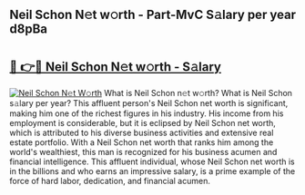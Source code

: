 ## Neil Schon N𝚎t w𝚘rth - Part-MvC S𝚊lary per year d8pBa

# <h2><a href="http://gc1hpud.nevu.top/?p=Neil+Schon">🔗 👉🔴 Neil Schon N𝚎t w𝚘rth - S𝚊lary</a></h2>

[![Neil Schon N𝚎t W𝚘rth](https://i.imgur.com/Oavwk0R.jpeg)](http://gc1hpud.nevu.top/?p=Neil+Schon)
What is Neil Schon n𝚎t w𝚘rth? What is Neil Schon s𝚊lary per year?
This affluent person's Neil Schon net worth is significant, making him one of the richest figures in his industry. His income from his employment is considerable, but it is eclipsed by Neil Schon net worth, which is attributed to his diverse business activities and extensive real estate portfolio. With a Neil Schon net worth that ranks him among the world's wealthiest, this man is recognized for his business acumen and financial intelligence. This affluent individual, whose Neil Schon net worth is in the billions and who earns an impressive salary, is a prime example of the force of hard labor, dedication, and financial acumen.
